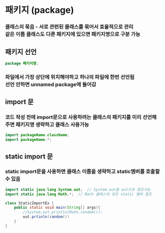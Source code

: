 # 패키지 (package)
### 클래스의 묶음 - 서로 관련된 클래스를 묶어서 효율적으로 관리<br>같은 이름 클래스도 다른 패키지에 있으면 패키지명으로 구분 가능

## 패키지 선언
```java
package 패키지명;
```
### 파일에서 가장 상단에 위치해야하고 하나의 파일에 한번 선언됨<br>선언 안하면 **unnamed package**에 들어감

## import 문
### 코드 작성 전에 import문으로 사용하려는 클래스의 패키지를 미리 선언해주면 패키지명 생략하고 클래스 사용가능
```java
import packageName.className;
import packageName.*;
```
## static import 문
### static import문을 사용하면 클래스 이름을 생략하고 static멤버를 호출할 수 있음
```java
import static java.lang.System.out;  // System.out을 out으로 참조가능
import static java.lang.Math.*;  // Math 클래스의 모든 static 멤버 참조

class StaticImportEx {
	public static void main(String[] args){
		//System.out.println(Math.random());
		out.prtinln(random())
	}
}
```